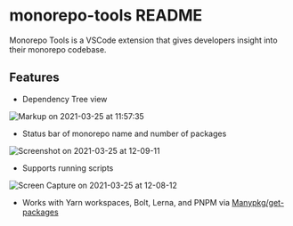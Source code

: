 # monorepo-tools README

Monorepo Tools is a VSCode extension that gives developers insight into their monorepo codebase.

## Features

-   Dependency Tree view

![Markup on 2021-03-25 at 11:57:35](https://user-images.githubusercontent.com/472487/112513986-dbddf500-8d62-11eb-96ed-f979ddc08c3e.png)

-   Status bar of monorepo name and number of packages

![Screenshot on 2021-03-25 at 12-09-11](https://user-images.githubusercontent.com/472487/112514089-f31ce280-8d62-11eb-8e85-fe20e8683bef.png)

-   Supports running scripts

![Screen Capture on 2021-03-25 at 12-08-12](https://user-images.githubusercontent.com/472487/112514011-e3050300-8d62-11eb-96fb-0666b3644a87.gif)

-   Works with Yarn workspaces, Bolt, Lerna, and PNPM via [Manypkg/get-packages](https://github.com/Thinkmill/manypkg/tree/master/packages/get-packages)
